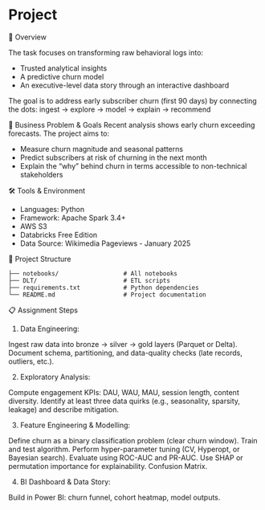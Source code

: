 # Project

📌 Overview

The task focuses on transforming raw behavioral logs into:

  - Trusted analytical insights
  - A predictive churn model
  - An executive-level data story through an interactive dashboard

The goal is to address early subscriber churn (first 90 days) by connecting the dots:
ingest → explore → model → explain → recommend

🎯 Business Problem & Goals
Recent analysis shows early churn exceeding forecasts. The project aims to:

- Measure churn magnitude and seasonal patterns
- Predict subscribers at risk of churning in the next month
- Explain the “why” behind churn in terms accessible to non-technical stakeholders

🛠 Tools & Environment
- Languages: Python 
- Framework: Apache Spark 3.4+ 
- AWS S3
- Databricks Free Edition
- Data Source: Wikimedia Pageviews - January 2025 

📂 Project Structure

```
├── notebooks/                  # All notebooks
├── DLT/                        # ETL scripts
├── requirements.txt            # Python dependencies
└── README.md                   # Project documentation
```

📋 Assignment Steps

1. Data Engineering:

  Ingest raw data into bronze → silver → gold layers (Parquet or Delta).
  Document schema, partitioning, and data-quality checks (late records, outliers, etc.).

2. Exploratory Analysis:

  Compute engagement KPIs: DAU, WAU, MAU, session length, content diversity.
  Identify at least three data quirks (e.g., seasonality, sparsity, leakage) and describe mitigation.

3. Feature Engineering & Modelling:

  Define churn as a binary classification problem (clear churn window).
  Train and test algorithm.
  Perform hyper-parameter tuning (CV, Hyperopt, or Bayesian search).
  Evaluate using ROC-AUC and PR-AUC.
  Use SHAP or permutation importance for explainability.
  Confusion Matrix.

4. BI Dashboard & Data Story:

  Build in Power BI: churn funnel, cohort heatmap, model outputs.
